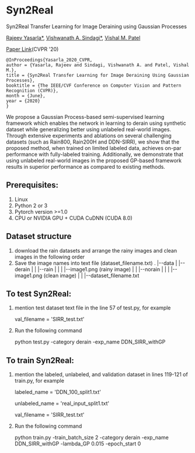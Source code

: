 # Syn2Real
Syn2Real Transfer Learning for Image Deraining using Gaussian Processes

[Rajeev Yasarla*](https://sites.google.com/view/rajeevyasarla/home), [Vishwanath A. Sindagi*](https://www.vishwanathsindagi.com/), [Vishal M. Patel](https://engineering.jhu.edu/ece/faculty/vishal-m-patel/)

[Paper Link](http://openaccess.thecvf.com/content_CVPR_2020/papers/Yasarla_Syn2Real_Transfer_Learning_for_Image_Deraining_Using_Gaussian_Processes_CVPR_2020_paper.pdf)(CVPR '20)

    @InProceedings{Yasarla_2020_CVPR,
    author = {Yasarla, Rajeev and Sindagi, Vishwanath A. and Patel, Vishal M.},
    title = {Syn2Real Transfer Learning for Image Deraining Using Gaussian Processes},
    booktitle = {The IEEE/CVF Conference on Computer Vision and Pattern Recognition (CVPR)},
    month = {June},
    year = {2020}
    }
We propose a Gaussian Process-based semi-supervised learning framework which enables the network in learning to derain using synthetic dataset while generalizing better using  unlabeled real-world images. Through extensive experiments and ablations on several challenging datasets (such as Rain800, Rain200H and DDN-SIRR), we show that the proposed method, when trained on limited labeled data, achieves on-par performance with fully-labeled training. Additionally, we demonstrate that using unlabeled real-world images in the proposed GP-based framework results in superior performance as compared to existing methods.

## Prerequisites:
1. Linux
2. Python 2 or 3
3. Pytorch version >=1.0
4. CPU or NVIDIA GPU + CUDA CuDNN (CUDA 8.0)

## Dataset structure
1. download the rain datasets and arrange the rainy images and clean images in the following order
2. Save the image names into text file (dataset_filename.txt)
.
|--data
|  |--derain
|  |  |--rain
|  |  |  |--image1.png  (rainy image)
|  |  |--norain
|  |  |  |--image1.png  (clean image)
|  |  |--dataset_filename.txt

## To test Syn2Real:
1. mention test dataset text file in the line 57 of test.py, for example
    
    val_filename = 'SIRR_test.txt'
    
2. Run the following command
    
    python test.py -category derain -exp_name DDN_SIRR_withGP

## To train Syn2Real:
1. mention the labeled, unlabeled, and validation dataset in lines 119-121 of train.py, for example
    
    labeled_name = 'DDN_100_split1.txt'
    
    unlabeled_name = 'real_input_split1.txt'
    
    val_filename = 'SIRR_test.txt'
    
2. Run the following command
    
    python train.py  -train_batch_size 2  -category derain -exp_name DDN_SIRR_withGP  -lambda_GP 0.015 -epoch_start 0
